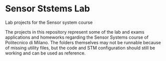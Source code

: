 # Sensor Ststems Lab 
Lab projects for the Sensor system course

The projects in this repository represent some of the lab and exams applications and homeworks regarding the Sensor Systems course of Politecnico di Milano.
The folders themselves may not be runnable because of missing utility files, but the code and STM configuration should still be working and can be used as reference.
